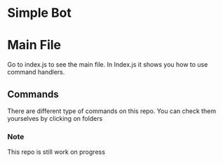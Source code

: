 # Simple Bot

# Main File

Go to index.js to see the main file. In Index.js it shows you how to use command handlers.

## Commands

There are different type of commands on this repo. You can check them yourselves by clicking on folders

### Note

This repo is still work on progress
